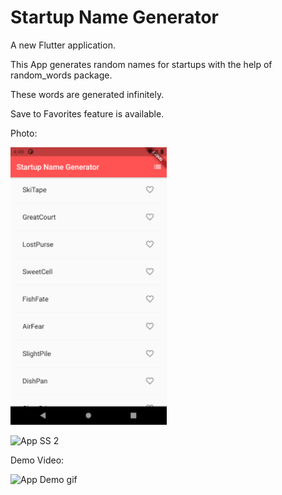 # Startup Name Generator

A new Flutter application.

This App generates random names for startups with the help of random_words package.

These words are generated infinitely.

Save to Favorites feature is available.

Photo:

![App SS 1](screenshots\1.png)

![App SS 2](\screenshots\2.png)

Demo Video:

![App Demo gif](screenshots\app-video)
